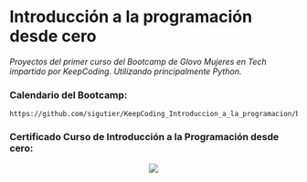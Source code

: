 # Introducción a la programación desde cero
_Proyectos del primer curso del Bootcamp de Glovo Mujeres en Tech impartido por KeepCoding. Utilizando principalmente Python._

### Calendario del Bootcamp:
```
https://github.com/sigutier/KeepCoding_Introduccion_a_la_programacion/blob/master/calendario%20bootcamp%20Glovo%20Mujeres%20en%20Tech.pdf
```
### Certificado Curso de Introducción a la Programación desde cero:

  <p align="center">
  <img src= "https://raw.githubusercontent.com/sigutier/KeepCoding_Introduccion_a_la_programacion/master/contenido%20curso%201.png">
  </p>
  
